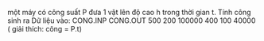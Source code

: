 một máy có công suất P đưa 1 vật lên độ cao h trong thời gian t. Tính công sinh ra
Dữ liệu vào:
CONG.INP              CONG.OUT
500 200               100000
400 100               40000
( giải thích: công = P.t)